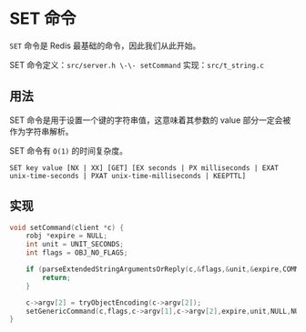 # SET 命令

``SET`` 命令是 Redis 最基础的命令，因此我们从此开始。

SET 命令定义：``src/server.h \-\- setCommand``
实现：``src/t_string.c``

## 用法

SET 命令是用于设置一个键的字符串值，这意味着其参数的 value 部分一定会被作为字符串解析。

SET 命令有 ``O(1)`` 的时间复杂度。

```
SET key value [NX | XX] [GET] [EX seconds | PX milliseconds | EXAT unix-time-seconds | PXAT unix-time-milliseconds | KEEPTTL]
```

## 实现

```c
void setCommand(client *c) {
    robj *expire = NULL;
    int unit = UNIT_SECONDS;
    int flags = OBJ_NO_FLAGS;

    if (parseExtendedStringArgumentsOrReply(c,&flags,&unit,&expire,COMMAND_SET) != C_OK) {
        return;
    }

    c->argv[2] = tryObjectEncoding(c->argv[2]);
    setGenericCommand(c,flags,c->argv[1],c->argv[2],expire,unit,NULL,NULL);
}
```
